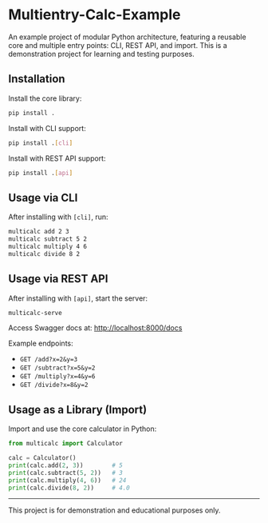 
# Multientry-Calc-Example

An example project of modular Python architecture, featuring a reusable core and multiple entry points: CLI, REST API, and import. This is a demonstration project for learning and testing purposes.

## Installation

Install the core library:

```bash
pip install .
```

Install with CLI support:

```bash
pip install .[cli]
```

Install with REST API support:

```bash
pip install .[api]
```

## Usage via CLI

After installing with `[cli]`, run:

```bash
multicalc add 2 3
multicalc subtract 5 2
multicalc multiply 4 6
multicalc divide 8 2
```

## Usage via REST API

After installing with `[api]`, start the server:

```bash
multicalc-serve
```

Access Swagger docs at: [http://localhost:8000/docs](http://localhost:8000/docs)

Example endpoints:

- `GET /add?x=2&y=3`
- `GET /subtract?x=5&y=2`
- `GET /multiply?x=4&y=6`
- `GET /divide?x=8&y=2`

## Usage as a Library (Import)

Import and use the core calculator in Python:

```python
from multicalc import Calculator

calc = Calculator()
print(calc.add(2, 3))        # 5
print(calc.subtract(5, 2))   # 3
print(calc.multiply(4, 6))   # 24
print(calc.divide(8, 2))     # 4.0
```

---
This project is for demonstration and educational purposes only.

